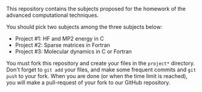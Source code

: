 This repository contains the subjects proposed for the homework of the
advanced computational techniques.

You should pick two subjects among the three subjects below:
- Project #1: HF and MP2 energy in C
- Project #2: Sparse matrices in Fortran
- Project #3: Molecular dynamics in C or Fortran

You must fork this repository and create your files in the `project*`
directory. Don't forget to `git add` your files, and make some frequent commits
and `git push` to your fork.
When you are done (or when the time limit is reached), you will make a pull-request
of your fork to our GitHub repository.



